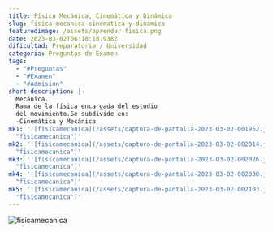 ```yaml
---
title: Física Mecánica, Cinemática y Dinámica
slug: fisica-mecanica-cinematica-y-dinamica
featuredimage: /assets/aprender-fisica.png
date: 2023-03-02T06:18:18.938Z
dificultad: Preparatoria / Universidad
categoria: Preguntas de Examen
tags:
  - "#Preguntas"
  - "#Examen"
  - "#Admision"
short-description: |-
  Mecánica.
  Rama de la física encargada del estudio
  del movimiento.Se subdivide en:
  -Cinemática y Mecánica
mk1: '![fisicamecanica](/assets/captura-de-pantalla-2023-03-02-001952.jpg
  "fisicamecanica")'
mk2: '![fisicamecanica](/assets/captura-de-pantalla-2023-03-02-002014.jpg
  "fisicamecanica")'
mk3: '![fisicamecanica](/assets/captura-de-pantalla-2023-03-02-002026.jpg
  "fisicamecanica")'
mk4: '![fisicamecanica](/assets/captura-de-pantalla-2023-03-02-002038.jpg
  "fisicamecanica")'
mk5: '![fisicamecanica](/assets/captura-de-pantalla-2023-03-02-002103.jpg
  "fisicamecanica")'
---
```

![fisicamecanica](/assets/captura-de-pantalla-2023-03-02-002124.jpg "fisicamecanica")